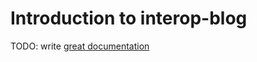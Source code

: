 # Introduction to interop-blog

TODO: write [great documentation](http://jacobian.org/writing/what-to-write/)
